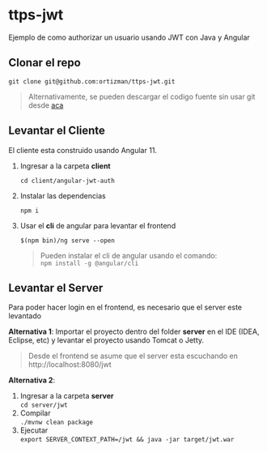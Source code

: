 # ttps-jwt
Ejemplo de como authorizar un usuario usando JWT con Java y Angular

## Clonar el repo

```shell 
git clone git@github.com:ortizman/ttps-jwt.git 
```

> Alternativamente, se pueden descargar el codigo fuente sin usar git desde [aca](https://github.com/ortizman/ttps-jwt/archive/master.zip)
## Levantar el Cliente
El cliente esta construido usando Angular 11. 

1. Ingresar a la carpeta __client__  
    ```shell
    cd client/angular-jwt-auth 
    ```
1. Instalar las dependencias  
    ```shell 
    npm i
    ```
1. Usar el __cli__ de angular para levantar el frontend  
    ```shell 
    $(npm bin)/ng serve --open
    ```
    > Pueden instalar el cli de angular usando el comando:   
    ```npm install -g @angular/cli ```

## Levantar el Server
Para poder hacer login en el frontend, es necesario que el server este levantado

**Alternativa 1**: Importar el proyecto dentro del folder __server__ en el IDE (IDEA, Eclipse, etc) y levantar el proyecto usando Tomcat o Jetty. 
> Desde el frontend se asume que el server esta escuchando en http://localhost:8080/jwt

**Alternativa 2**: 
1. Ingresar a la carpeta __server__  
    ```cd server/jwt ```
1. Compilar  
    ```./mvnw clean package```
1. Ejecutar  
    ```export SERVER_CONTEXT_PATH=/jwt && java -jar target/jwt.war```
